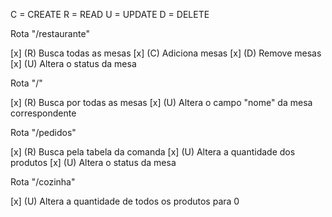 C = CREATE
R = READ
U = UPDATE
D = DELETE

Rota "/restaurante"

[x] (R) Busca todas as mesas
[x] (C) Adiciona mesas
[x] (D) Remove mesas
[x] (U) Altera o status da mesa

Rota "/"

[x] (R) Busca por todas as mesas
[x] (U) Altera o campo "nome" da mesa correspondente

Rota "/pedidos"

[x] (R) Busca pela tabela da comanda
[x] (U) Altera a quantidade dos produtos
[x] (U) Altera o status da mesa

Rota "/cozinha"

[x] (U) Altera a quantidade de todos os produtos para 0
